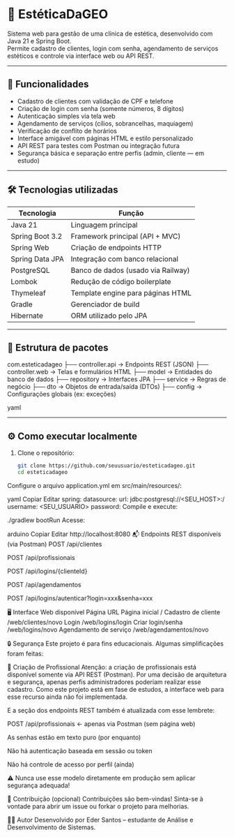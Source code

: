 # 💅 EstéticaDaGEO

Sistema web para gestão de uma clínica de estética, desenvolvido com Java 21 e Spring Boot.  
Permite cadastro de clientes, login com senha, agendamento de serviços estéticos e controle via interface web ou API REST.

---

## 📌 Funcionalidades

- Cadastro de clientes com validação de CPF e telefone
- Criação de login com senha (somente números, 8 dígitos)
- Autenticação simples via tela web
- Agendamento de serviços (cílios, sobrancelhas, maquiagem)
- Verificação de conflito de horários
- Interface amigável com páginas HTML e estilo personalizado
- API REST para testes com Postman ou integração futura
- Segurança básica e separação entre perfis (admin, cliente — em estudo)

---

## 🛠️ Tecnologias utilizadas

| Tecnologia      | Função                                |
|------------------|----------------------------------------|
| Java 21          | Linguagem principal                    |
| Spring Boot 3.2  | Framework principal (API + MVC)        |
| Spring Web       | Criação de endpoints HTTP              |
| Spring Data JPA  | Integração com banco relacional        |
| PostgreSQL       | Banco de dados (usado via Railway)     |
| Lombok           | Redução de código boilerplate          |
| Thymeleaf        | Template engine para páginas HTML      |
| Gradle           | Gerenciador de build                   |
| Hibernate        | ORM utilizado pelo JPA                 |

---

## 📁 Estrutura de pacotes


com.esteticadageo
├── controller.api → Endpoints REST (JSON)
├── controller.web → Telas e formulários HTML
├── model → Entidades do banco de dados
├── repository → Interfaces JPA
├── service → Regras de negócio
├── dto → Objetos de entrada/saída (DTOs)
├── config → Configurações globais (ex: exceções)

yaml

---

## ⚙️ Como executar localmente

1. Clone o repositório:
   ```bash
   git clone https://github.com/seuusuario/esteticadageo.git
   cd esteticadageo
Configure o arquivo application.yml em src/main/resources/:

yaml
Copiar
Editar
spring:
  datasource:
    url: jdbc:postgresql://<SEU_HOST>:<PORTA>/<DB>
    username: <SEU_USUARIO>
    password: <SENHA>
Compile e execute:

./gradlew bootRun
Acesse:

arduino
Copiar
Editar
http://localhost:8080
📬 Endpoints REST disponíveis (via Postman)
POST /api/clientes

POST /api/profissionais

POST /api/logins/{clienteId}

POST /api/agendamentos

POST /api/logins/autenticar?login=xxx&senha=xxx

🖥️ Interface Web disponível
Página	URL
Página inicial	/
Cadastro de cliente	/web/clientes/novo
Login	/web/logins/login
Criar login/senha	/web/logins/novo
Agendamento de serviço	/web/agendamentos/novo

🔒 Segurança
Este projeto é para fins educacionais. Algumas simplificações foram feitas:

🔧 Criação de Profissional
Atenção: a criação de profissionais está disponível somente via API REST (Postman).
Por uma decisão de arquitetura e segurança, apenas perfis administradores poderiam realizar esse cadastro.
Como este projeto está em fase de estudos, a interface web para esse recurso ainda não foi implementada.

E a seção dos endpoints REST também é atualizada com esse lembrete:

POST /api/profissionais   ← apenas via Postman (sem página web)

As senhas estão em texto puro (por enquanto)

Não há autenticação baseada em sessão ou token

Não há controle de acesso por perfil (ainda)

⚠️ Nunca use esse modelo diretamente em produção sem aplicar segurança adequada!

🙌 Contribuição (opcional)
Contribuições são bem-vindas! Sinta-se à vontade para abrir um issue ou forkar o projeto para melhorias.

👨‍💻 Autor
Desenvolvido por Eder Santos – estudante de Análise e Desenvolvimento de Sistemas.
